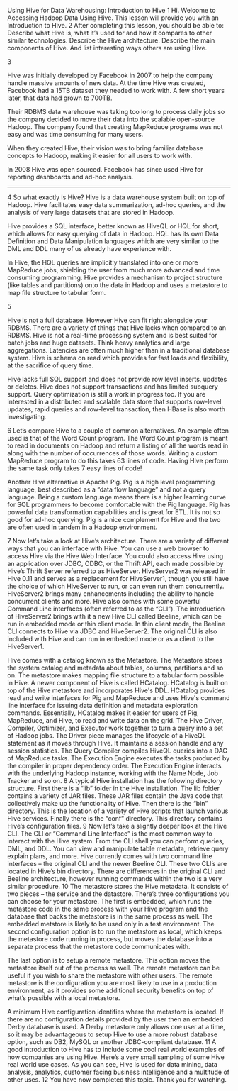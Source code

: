 Using Hive for Data Warehousing: Introduction to Hive
1
Hi. Welcome to Accessing Hadoop Data Using Hive. This lesson will provide you with
an Introduction to Hive.
2
After completing this lesson, you should be able to:
Describe what Hive is, what it’s used for and how it compares to other similar
technologies.
Describe the Hive architecture.
Describe the main components of Hive.
And list interesting ways others are using Hive.

3

Hive was initially developed by Facebook in 2007 to help the company handle massive amounts of new data. At the time Hive was created, Facebook had a 15TB dataset they needed to work with. A few short years later, that data had grown to 700TB.

Their RDBMS data warehouse was taking too long to process daily jobs so the company decided to move their data into the scalable open-source Hadoop.
The company found that creating MapReduce programs was not easy and was time consuming for many users.

When they created Hive, their vision was to bring familiar database concepts to Hadoop,
making it easier for all users to work with.

In 2008 Hive was open sourced. Facebook has since used Hive for reporting dashboards and ad-hoc analysis.

----------------------------------------------

4
So what exactly is Hive? Hive is a data warehouse system built on top of Hadoop. Hive
facilitates easy data summarization, ad-hoc queries, and the analysis of very large
datasets that are stored in Hadoop.

Hive provides a SQL interface, better known as HiveQL or HQL for short, which allows
for easy querying of data in Hadoop. HQL has its own Data Definition and Data
Manipulation languages which are very similar to the DML and DDL many of us already
have experience with.

In Hive, the HQL queries are implicitly translated into one or more MapReduce jobs,
shielding the user from much more advanced and time consuming programming.
Hive provides a mechanism to project structure (like tables and partitions) onto the data
in Hadoop and uses a metastore to map file structure to tabular form.

5

Hive is not a full database. However Hive can fit right alongside your RDBMS. There are
a variety of things that Hive lacks when compared to an RDBMS. 
Hive is not a real-time processing system and is best suited for batch jobs and huge
datasets. Think heavy analytics and large aggregations. Latencies are often much higher
than in a traditional database system. Hive is schema on read which provides for fast
loads and flexibility, at the sacrifice of query time.

Hive lacks full SQL support and does not provide row level inserts, updates or deletes.
Hive does not support transactions and has limited subquery support. Query optimization
is still a work in progress too.
If you are interested in a distributed and scalable data store that supports row-level
updates, rapid queries and row-level transaction, then HBase is also worth investigating.

6
Let’s compare Hive to a couple of common alternatives. An example often used is that of
the Word Count program. The Word Count program is meant to read in documents on
Hadoop and return a listing of all the words read in along with the number of occurrences
of those words. Writing a custom MapReduce program to do this takes 63 lines of code.
Having Hive perform the same task only takes 7 easy lines of code!

Another Hive alternative is Apache Pig. Pig is a high level programming language, best
described as a “data flow language” and not a query language. Being a custom language
means there is a higher learning curve for SQL programmers to become comfortable with
the Pig language. Pig has powerful data transformation capabilities and is great for ETL.
It is not so good for ad-hoc querying. Pig is a nice complement for Hive and the two are
often used in tandem in a Hadoop environment.

7
Now let’s take a look at Hive’s architecture. There are a variety of different ways that
you can interface with Hive.
You can use a web browser to access Hive via the Hive Web Interface.
You could also access Hive using an application over JDBC, ODBC, or the Thrift API,
each made possible by Hive’s Thrift Server referred to as HiveServer. HiveServer2 was
released in Hive 0.11 and serves as a replacement for HiveServer1, though you still have
the choice of which HiveServer to run, or can even run them concurrently. HiveServer2
brings many enhancements including the ability to handle concurrent clients and more.
Hive also comes with some powerful Command Line interfaces (often referred to as the
“CLI”). The introduction of HiveServer2 brings with it a new Hive CLI called Beeline,
which can be run in embedded mode or thin client mode. In thin client mode, the Beeline
CLI connects to Hive via JDBC and HiveServer2. The original CLI is also included with
Hive and can run in embedded mode or as a client to the HiveServer1.

Hive comes with a catalog known as the Metastore. The Metastore stores the system
catalog and metadata about tables, columns, partitions and so on. The metastore makes
mapping file structure to a tabular form possible in Hive. 
A newer component of Hive is called HCatalog. HCatalog is built on top of the Hive
metastore and incorporates Hive's DDL. HCatalog provides read and write interfaces for
Pig and MapReduce and uses Hive's command line interface for issuing data definition
and metadata exploration commands. Essentially, HCatalog makes it easier for users of
Pig, MapReduce, and Hive, to read and write data on the grid.
The Hive Driver, Compiler, Optimizer, and Executor work together to turn a query into a
set of Hadoop jobs.
The Driver piece manages the lifecycle of a HiveQL statement as it moves through Hive.
It maintains a session handle and any session statistics.
The Query Compiler compiles HiveQL queries into a DAG of MapReduce tasks.
The Execution Engine executes the tasks produced by the compiler in proper dependency
order. The Execution Engine interacts with the underlying Hadoop instance, working
with the Name Node, Job Tracker and so on.
8
A typical Hive installation has the following directory structure. First there is a “lib”
folder in the Hive installation. The lib folder contains a variety of JAR files. These JAR
files contain the Java code that collectively make up the functionality of Hive.
Then there is the “bin” directory. This is the location of a variety of Hive scripts that
launch various Hive services.
Finally there is the “conf” directory. This directory contains Hive’s configuration files.
9
Now let’s take a slightly deeper look at the Hive CLI. The CLI or “Command Line
Interface” is the most common way to interact with the Hive system. From the CLI shell
you can perform queries, DML, and DDL. You can view and manipulate table metadata,
retrieve query explain plans, and more. Hive currently comes with two command line
interfaces – the original CLI and the newer Beeline CLI. These two CLI’s are located in
Hive’s bin directory. There are differences in the original CLI and Beeline architecture,
however running commands within the two is a very similar procedure.
10
The metastore stores the Hive metadata. It consists of two pieces – the service and the
datastore. There’s three configurations you can choose for your metastore. The first is
embedded, which runs the metastore code in the same process with your Hive program
and the database that backs the metastore is in the same process as well. The embedded
metstore is likely to be used only in a test environment.
The second configuration option is to run the metastore as local, which keeps the
metastore code running in process, but moves the database into a separate process that the
metastore code communicates with.

The last option is to setup a remote metastore. This option moves the metastore itself out
of the process as well. The remote metastore can be useful if you wish to share the
metastore with other users. The remote metastore is the configuration you are most likely 
to use in a production environment, as it provides some additional security benefits on
top of what’s possible with a local metastore.

A minimum Hive configuration identifies where the metastore is located. If there are no
configuration details provided by the user then an embedded Derby database is used. A
Derby metastore only allows one user at a time, so it may be advantageous to setup Hive
to use a more robust database option, such as DB2, MySQL or another JDBC-compliant
database.
11
A good introduction to Hive has to include some cool real world examples of how
companies are using Hive. Here’s a very small sampling of some Hive real world use
cases.
As you can see, Hive is used for data mining, data analysis, analytics, customer facing
business intelligence and a multitude of other uses.
12
You have now completed this topic. Thank you for watching. 
